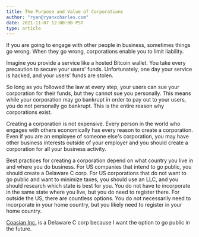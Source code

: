 ```yaml
---
title: The Purpose and Value of Corporations
author: "ryan@ryanxcharles.com"
date: 2021-11-07 12:00:00 PST
type: article
---
```

      
If you are going to engage with other people in business, sometimes things go wrong. When they go wrong, corporations enable you to limit liability.

Imagine you provide a service like a hosted Bitcoin wallet. You take every precaution to secure your users' funds. Unfortunately, one day your service is hacked, and your users' funds are stolen.

So long as you followed the law at every step, your users can sue your corporation for their funds, but they cannot sue you personally. This means while your corporation may go bankrupt in order to pay out to your users, you do not personally go bankrupt. This is the entire reason why corporations exist.

Creating a corporation is not expensive. Every person in the world who engages with others economically has every reason to create a corporation. Even if you are an employee of someone else's corporation, you may have other business interests outside of your employer and you should create a corporation for all your business activity.

Best practices for creating a corporation depend on what country you live in and where you do business. For US companies that intend to go public, you should create a Delaware C corp. For US corporations that do not want to go public and want to minimize taxes, you should use an LLC, and you should research which state is best for you. You do not have to incorporate in the same state where you live, but you do need to register there. For outside the US, there are countless options. You do not necessarily need to incorporate in your home country, but you likely need to register in your home country.

[Coasian Inc.](https://www.coasian.com/) is a Delaware C corp because I want the option to go public in the future.